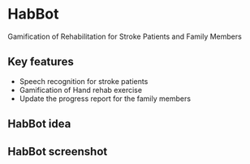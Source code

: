 # HabBot 

Gamification of Rehabilitation for Stroke Patients and Family Members

## Key features

- Speech recognition for stroke patients
- Gamification of Hand rehab exercise
- Update the progress report for the family members 

## HabBot idea

## HabBot screenshot
